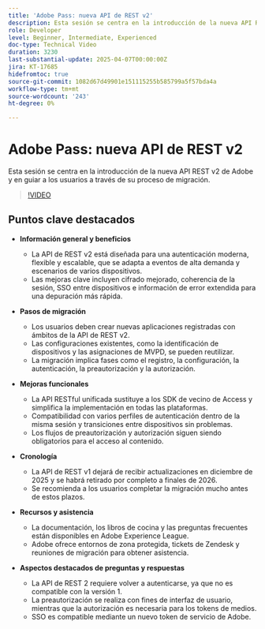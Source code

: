 ```yaml
---
title: 'Adobe Pass: nueva API de REST v2'
description: Esta sesión se centra en la introducción de la nueva API REST v2 de Adobe y en guiar a los usuarios a través de su proceso de migración.
role: Developer
level: Beginner, Intermediate, Experienced
doc-type: Technical Video
duration: 3230
last-substantial-update: 2025-04-07T00:00:00Z
jira: KT-17685
hidefromtoc: true
source-git-commit: 1082d67d49901e151115255b585799a5f57bda4a
workflow-type: tm+mt
source-wordcount: '243'
ht-degree: 0%

---
```



# Adobe Pass: nueva API de REST v2

Esta sesión se centra en la introducción de la nueva API REST v2 de Adobe y en guiar a los usuarios a través de su proceso de migración.

>[!VIDEO](https://video.tv.adobe.com/v/3457461/?learn=on&enablevpops)

## Puntos clave destacados

* **Información general y beneficios**

   * La API de REST v2 está diseñada para una autenticación moderna, flexible y escalable, que se adapta a eventos de alta demanda y escenarios de varios dispositivos.
   * Las mejoras clave incluyen cifrado mejorado, coherencia de la sesión, SSO entre dispositivos e información de error extendida para una depuración más rápida.

* **Pasos de migración**

   * Los usuarios deben crear nuevas aplicaciones registradas con ámbitos de la API de REST v2.
   * Las configuraciones existentes, como la identificación de dispositivos y las asignaciones de MVPD, se pueden reutilizar.
   * La migración implica fases como el registro, la configuración, la autenticación, la preautorización y la autorización.

* **Mejoras funcionales**

   * La API RESTful unificada sustituye a los SDK de vecino de Access y simplifica la implementación en todas las plataformas.
   * Compatibilidad con varios perfiles de autenticación dentro de la misma sesión y transiciones entre dispositivos sin problemas.
   * Los flujos de preautorización y autorización siguen siendo obligatorios para el acceso al contenido.

* **Cronología**

   * La API de REST v1 dejará de recibir actualizaciones en diciembre de 2025 y se habrá retirado por completo a finales de 2026.
   * Se recomienda a los usuarios completar la migración mucho antes de estos plazos.

* **Recursos y asistencia**

   * La documentación, los libros de cocina y las preguntas frecuentes están disponibles en Adobe Experience League.
   * Adobe ofrece entornos de zona protegida, tickets de Zendesk y reuniones de migración para obtener asistencia.

* **Aspectos destacados de preguntas y respuestas**

   * La API de REST 2 requiere volver a autenticarse, ya que no es compatible con la versión 1.
   * La preautorización se realiza con fines de interfaz de usuario, mientras que la autorización es necesaria para los tokens de medios.
   * SSO es compatible mediante un nuevo token de servicio de Adobe.

